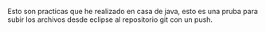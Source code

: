 Esto son practicas que he realizado en casa de java, esto es una pruba para subir los archivos desde eclipse al repositorio git con un push.
